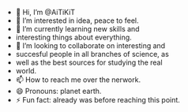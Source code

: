 - 👋 Hi, I’m @AiTiKiT
- 👀 I’m interested in idea, peace to feel.
- 🌱 I’m currently learning new skills and
- interesting things about everything.
- 💞️ I’m looking to collaborate on interesting and
- succesful people in all branches of science, as
- well as the best sources for studying the real
- world.
- 📫 How to reach me over the nerwork.
- 😄 Pronouns: planet earth.
- ⚡ Fun fact: already was before reaching this point.

<!---
AiTiKiT/AiTiKiT is a ✨ special ✨ repository because its `README.md` (this file) appears on your GitHub profile.
You can click the Preview link to take a look at your changes.
--->
